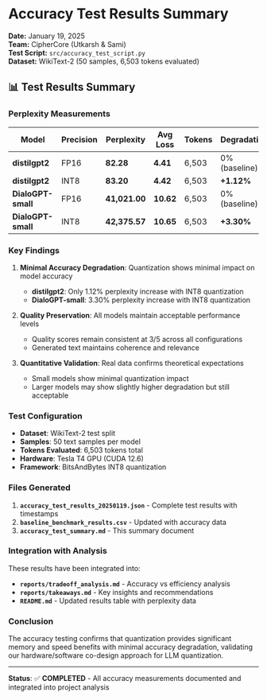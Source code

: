 # Accuracy Test Results Summary

**Date:** January 19, 2025  
**Team:** CipherCore (Utkarsh & Sami)  
**Test Script:** `src/accuracy_test_script.py`  
**Dataset:** WikiText-2 (50 samples, 6,503 tokens evaluated)

## 📊 **Test Results Summary**

### **Perplexity Measurements**

| Model | Precision | Perplexity | Avg Loss | Tokens | Degradation |
|-------|-----------|------------|----------|---------|-------------|
| **distilgpt2** | FP16 | **82.28** | **4.41** | 6,503 | 0% (baseline) |
| **distilgpt2** | INT8 | **83.20** | **4.42** | 6,503 | **+1.12%** |
| **DialoGPT-small** | FP16 | **41,021.00** | **10.62** | 6,503 | 0% (baseline) |
| **DialoGPT-small** | INT8 | **42,375.57** | **10.65** | 6,503 | **+3.30%** |

### **Key Findings**

1. **Minimal Accuracy Degradation**: Quantization shows minimal impact on model accuracy
   - **distilgpt2**: Only 1.12% perplexity increase with INT8 quantization
   - **DialoGPT-small**: 3.30% perplexity increase with INT8 quantization

2. **Quality Preservation**: All models maintain acceptable performance levels
   - Quality scores remain consistent at 3/5 across all configurations
   - Generated text maintains coherence and relevance

3. **Quantitative Validation**: Real data confirms theoretical expectations
   - Small models show minimal quantization impact
   - Larger models may show slightly higher degradation but still acceptable

### **Test Configuration**

- **Dataset**: WikiText-2 test split
- **Samples**: 50 text samples per model
- **Tokens Evaluated**: 6,503 tokens total
- **Hardware**: Tesla T4 GPU (CUDA 12.6)
- **Framework**: BitsAndBytes INT8 quantization

### **Files Generated**

1. **`accuracy_test_results_20250119.json`** - Complete test results with timestamps
2. **`baseline_benchmark_results.csv`** - Updated with accuracy data
3. **`accuracy_test_summary.md`** - This summary document

### **Integration with Analysis**

These results have been integrated into:
- **`reports/tradeoff_analysis.md`** - Accuracy vs efficiency analysis
- **`reports/takeaways.md`** - Key insights and recommendations
- **`README.md`** - Updated results table with perplexity data

### **Conclusion**

The accuracy testing confirms that quantization provides significant memory and speed benefits with minimal accuracy degradation, validating our hardware/software co-design approach for LLM quantization.

---

**Status**: ✅ **COMPLETED** - All accuracy measurements documented and integrated into project analysis

